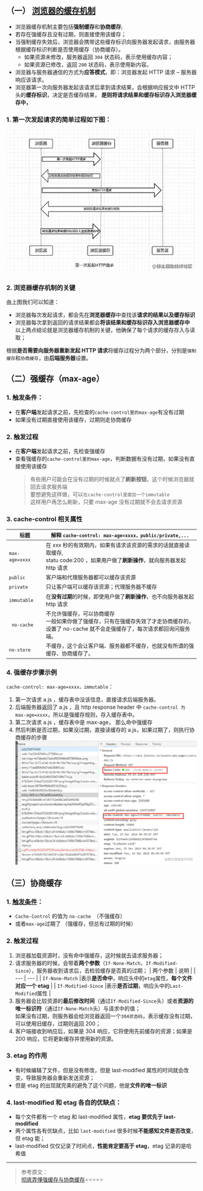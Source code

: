 ## （一） [浏览器的缓存机制](https://juejin.cn/post/7016593221815910408#heading-17)

- 浏览器缓存机制主要包括**强制缓存**和**协商缓存**;
- 若存在强缓存且没有过期，则直接使用该缓存；
- 当强制缓存失效后，浏览器会携带这些缓存标识向服务器发起请求，由服务器根据缓存标识判断是否使用缓存（协商缓存）。
  - 如果资源未修改，服务器返回 `304` 状态码，表示使用缓存内容；
  - 如果资源已修改，返回 `200` 状态码，表示使用新内容。
- 浏览器与服务器通信的方式为**应答模式**，即：浏览器发起 HTTP 请求 – 服务器响应该请求。
- 浏览器第一次向服务器发起该请求后拿到请求结果，会根据响应报文中 HTTP 头的**缓存标识**，决定是否缓存结果， **是则将请求结果和缓存标识存入浏览器缓存中，**

### 1. 第一次发起请求的简单过程如下图：

![浏览器的缓存机制](./img/cache.png)

### 2. 浏览器缓存机制的关键

由上图我们可以知道：

- 浏览器每次发起请求，都会先在**浏览器缓存**中查找该**请求的结果以及缓存标识**
- 浏览器每次拿到返回的请求结果都会**将该结果和缓存标识存入浏览器缓存中**  
  以上两点结论就是浏览器缓存机制的关键，他确保了每个请求的缓存存入与读取；

根据**是否需要向服务器重新发起 HTTP 请求**将缓存过程分为两个部分，分别是`强制缓存`和`协商缓存`，由**后端服务器**设置。

## （二）强缓存（max-age）

### 1. 触发条件：

- 在**客户端**发起请求之前，先检查的`cache-control里的max-age`有没有过期
- 如果没有过期直接使用该缓存，过期则走协商缓存

### 2. 触发过程

- 在**客户端**发起请求之前，先检查强缓存
- 查看强缓存的`cache-control里的max-age`，判断数据有没有过期，如果没有直接使用该缓存
  > 有些用户可能会在没有过期的时候就点了**刷新按钮**，这个时候浏览器就回去请求服务端  
  > 要想避免这样做，可以`在cache-control里面加一个immutable`  
  > 这样用户再怎么刷新，只要 max-age 没有过期就不会去请求资源

### 3. cache-control 相关属性

| 标题            | 解释 `cache-control: max-age=xxxx，public/private,...`                                                                                               |
| --------------- | ---------------------------------------------------------------------------------------------------------------------------------------------------- |
| `max-age=xxxx ` | 在 xxx 秒的有效期内，如果有请求该资源的需求的话就直接读取缓存,<br>statu code:200 ，如果用户做了**刷新操作**，就向服务器发起 http 请求                |
| `public `       | 客户端和代理服务器都可以缓存该资源                                                                                                                   |
| `private`       | 只让客户端可以缓存该资源；代理服务器不缓存<br>                                                                                                       |
| `immutable`     | 在**没有过期**的时候，即使用户做了**刷新操作**，也不向服务器发起 http 请求                                                                           |
| ` no-cache`     | 不允许强缓存，可以协商缓存<br>一般如果你做了强缓存，只有在强缓存失效了才走协商缓存的，<br>设置了 no-cache 就不会走强缓存了，每次请求都回询问服务端。 |
| `no-store`      | 不缓存，这个会让客户端、服务器都不缓存，也就没有所谓的强缓存、协商缓存了。                                                                           |

### 4. 强缓存步骤示例

`cache-control: max-age=xxxx，immutable`：

1.  第一次请求 a.js ，缓存表中没该信息，直接请求后端服务器。
1.  后端服务器返回了 a.js ，且 http response header 中 `cache-control 为 max-age=xxxx`，所以是强缓存规则，存入缓存表中。
1.  第二次请求 a.js ，缓存表中是 max-age， 那么命中强缓存
1.  然后判断是否过期，如果没过期，直接读缓存的 a.js，如果过期了，则执行协商缓存的步骤
    ![alt text](./img/cache1.png)

## （三）协商缓存

### 1. [触发条件](https://juejin.cn/post/6844903763665240072)：

- `Cache-Control` 的值为 `no-cache `（不强缓存）
- 或者`max-age`过期了 （强缓存，但总有过期的时候）

### 2. 触发过程

1. 浏览器加载资源时，没有命中强缓存，这时候就去请求服务器；
2. 请求服务器的时候，会带着**两个参数**（`If-None-Match`、`If-Modified-Since`），服务器收到请求后，去检验缓存是否真的过期；
   | 两个参数 | 说明 |
   | --- | --- |
   | `If-None-Match` |表示**是否命中**，响应头中的`etag`属性，**每个文件对应一个 etag** |
   | `If-Modified-Since` |表示**是否过期**，响应头中的`Last-Modified`属性 |
3. 服务器会比较资源的**最后修改时间**（通过`If-Modified-Since`头）或者**资源的唯一标识符**（通过`If-None-Match`头）与请求中的值；  
   如果没有过期，则服务器会给浏览器返回一个`304状态码`，表示缓存没有过期，可以使用旧缓存，过期则返回 200；
4. 客户端接收到响应后，如果是 304 响应，它将使用先前缓存的资源；如果是 200 响应，它将更新缓存并使用新的资源。

### 3. etag 的作用

- 有时候编辑了文件，但是没有修改，但是 last-modified 属性的时间就会改变，导致服务器会重新发送资源；
- 但是 etag 的出现就完美的避免了这个问题，他是**文件的唯一标识**

### 4. last-modified 和 etag 各自的优缺点：

- 每个文件都有一个 etag 和 last-modified 属性，**etag 要优先于 last-modified**
- 两个属性各有优缺点，比如 `last-modified` 很多时候**不能感知文件是否改变**，但 etag 能；
- last-modified 仅仅记录了时间点，**性能肯定要高于 etag**，etag 记录的是哈希值

---

> 参考原文：  
> [彻底弄懂强缓存与协商缓存](https://www.jianshu.com/p/9c95db596df5)⭐⭐⭐⭐⭐
